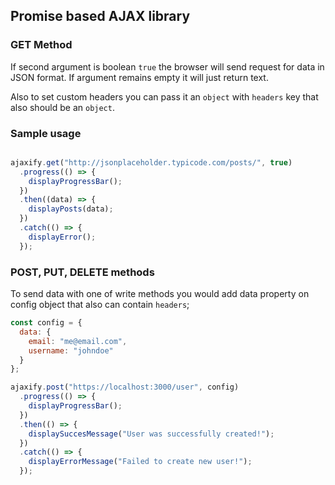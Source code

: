## Promise based AJAX library

### GET Method

If second argument is boolean `true` the browser will send request for data in
JSON format. If argument remains empty it will just return text.

Also to set custom headers you can pass it an `object` with `headers` key
that also should be an `object`.

### Sample usage

```javascript

ajaxify.get("http://jsonplaceholder.typicode.com/posts/", true)
  .progress(() => {
    displayProgressBar();
  })
  .then((data) => {
    displayPosts(data);
  })
  .catch(() => {
    displayError();
  });

```

### POST, PUT, DELETE methods

To send data with one of write methods you would add data property on
config object that also can contain `headers`;

```javascript
const config = {
  data: {
    email: "me@email.com",
    username: "johndoe"
  }
};

ajaxify.post("https://localhost:3000/user", config)
  .progress(() => {
    displayProgressBar();
  })
  .then(() => {
    displaySuccesMessage("User was successfully created!");
  })
  .catch(() => {
    displayErrorMessage("Failed to create new user!");
  });

```
